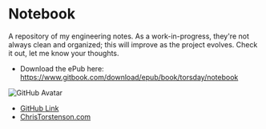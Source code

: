 # Notebook

A repository of my engineering notes. As a work-in-progress, they're not always clean and organized; this will improve as the project evolves. Check it out, let me know your thoughts.

-   Download the ePub here: <https://www.gitbook.com/download/epub/book/torsday/notebook>

![GitHub Avatar](https://avatars2.githubusercontent.com/u/281985?v=3&s=460)

-   [GitHub Link](https://github.com/torsday)
-   [ChrisTorstenson.com](http://www.christorstenson.com)
